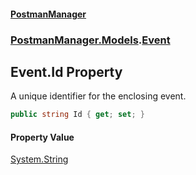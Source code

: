 #### [PostmanManager](PostmanManager.md 'PostmanManager')
### [PostmanManager.Models](PostmanManager.md#PostmanManager.Models 'PostmanManager.Models').[Event](PostmanManager.md#PostmanManager.Models.Event 'PostmanManager.Models.Event')

## Event.Id Property

A unique identifier for the enclosing event.

```csharp
public string Id { get; set; }
```

#### Property Value
[System.String](https://docs.microsoft.com/en-us/dotnet/api/System.String 'System.String')
